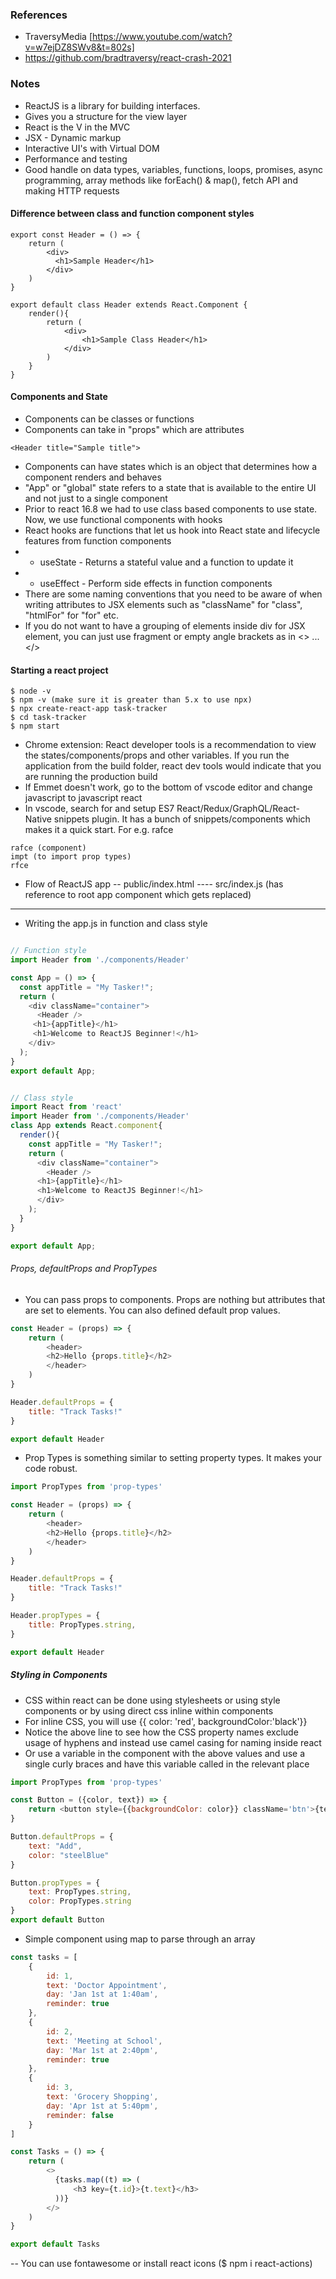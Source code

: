 ### References
  * TraversyMedia [https://www.youtube.com/watch?v=w7ejDZ8SWv8&t=802s]
  * https://github.com/bradtraversy/react-crash-2021

### Notes
- ReactJS is a library for building interfaces.
- Gives you a structure for the view layer
- React is the V in the MVC
- JSX - Dynamic markup
- Interactive UI's with Virtual DOM
- Performance and testing
- Good handle on data types, variables, functions, loops, promises, async programming, array methods like forEach() & map(), fetch API and making HTTP requests

#### Difference between class and function component styles
```
export const Header = () => {
    return (
        <div>
          <h1>Sample Header</h1>
        </div>  
    )
}

export default class Header extends React.Component {
    render(){
        return (
            <div>
                <h1>Sample Class Header</h1>
            </div>
        )
    }
}
```

#### Components and State
* Components can be classes or functions
* Components can take in "props" which are attributes
```
<Header title="Sample title">
```
* Components can have states which is an object that determines how a component renders and behaves
* "App" or "global" state refers to a state that is available to the entire UI and not just to a single component
* Prior to react 16.8 we had to use class based components to use state. Now, we use functional components with hooks
* React hooks are functions that let us hook into React state and lifecycle features from function components
* * useState - Returns a stateful value and a function to update it
* * useEffect - Perform side effects in function components 
* There are some naming conventions that you need to be aware of when writing attributes to JSX elements such as "className" for "class", "htmlFor" for "for" etc.
* If you do not want to have a grouping of elements inside div for JSX element, you can just use fragment or empty angle brackets as in <> ... </>

#### Starting a react project
```
$ node -v
$ npm -v (make sure it is greater than 5.x to use npx)
$ npx create-react-app task-tracker
$ cd task-tracker
$ npm start
```
* Chrome extension: React developer tools is a recommendation to view the states/components/props and other variables. If you run the application from the build folder, react dev tools would indicate that you are running the production build
* If Emmet doesn't work, go to the bottom of vscode editor and change javascript to javascript react
* In vscode, search for and setup ES7 React/Redux/GraphQL/React-Native snippets plugin. It has a bunch of snippets/components which makes it a quick start. For e.g. rafce
```
rafce (component)
impt (to import prop types)
rfce

```

* Flow of ReactJS app
-- public/index.html
---- src/index.js (has reference to root app component which gets replaced)
----


* Writing the app.js in function and class style
```javascript

// Function style
import Header from './components/Header'

const App = () => {
  const appTitle = "My Tasker!";
  return (
    <div className="container">
      <Header />
     <h1>{appTitle}</h1>
     <h1>Welcome to ReactJS Beginner!</h1>
    </div>
  );
}
export default App;


// Class style
import React from 'react'
import Header from './components/Header'
class App extends React.component{
  render(){
    const appTitle = "My Tasker!";
    return (
      <div className="container">
        <Header />
      <h1>{appTitle}</h1>
      <h1>Welcome to ReactJS Beginner!</h1>
      </div>
    );
  }
}

export default App;
```

###### Props, defaultProps and PropTypes
* You can pass props to components. Props are nothing but attributes that are set to elements. You can also defined default prop values.
```javascript
const Header = (props) => {
    return (
        <header>
        <h2>Hello {props.title}</h2>
        </header>
    )
}

Header.defaultProps = {
    title: "Track Tasks!"
}

export default Header
```

* Prop Types is something similar to setting property types. It makes your code robust.
```javascript
import PropTypes from 'prop-types'

const Header = (props) => {
    return (
        <header>
        <h2>Hello {props.title}</h2>
        </header>
    )
}

Header.defaultProps = {
    title: "Track Tasks!"
}

Header.propTypes = {
    title: PropTypes.string,
}

export default Header
```

##### Styling in Components
* CSS within react can be done using stylesheets or using style components or by using direct css inline within components
* For inline CSS, you will use {{ color: 'red', backgroundColor:'black'}}
* Notice the above line to see how the CSS property names exclude usage of hyphens and instead use camel casing for naming inside react
* Or use a variable in the component with the above values and use a single curly braces and have this variable called in the relevant place
```javascript
import PropTypes from 'prop-types'

const Button = ({color, text}) => {
    return <button style={{backgroundColor: color}} className='btn'>{text}</button>
}

Button.defaultProps = {
    text: "Add",
    color: "steelBlue"
}

Button.propTypes = {
    text: PropTypes.string,
    color: PropTypes.string
}
export default Button

```

* Simple component using map to parse through an array
```javascript
const tasks = [
    {
        id: 1,
        text: 'Doctor Appointment',
        day: 'Jan 1st at 1:40am',
        reminder: true
    },
    {
        id: 2,
        text: 'Meeting at School',
        day: 'Mar 1st at 2:40pm',
        reminder: true
    },
    {
        id: 3,
        text: 'Grocery Shopping',
        day: 'Apr 1st at 5:40pm',
        reminder: false
    }
]

const Tasks = () => {
    return (
        <>
          {tasks.map((t) => (
              <h3 key={t.id}>{t.text}</h3>
          ))}  
        </>
    )
}

export default Tasks
```
-- You can use fontawesome or install react icons ($ npm i react-actions)